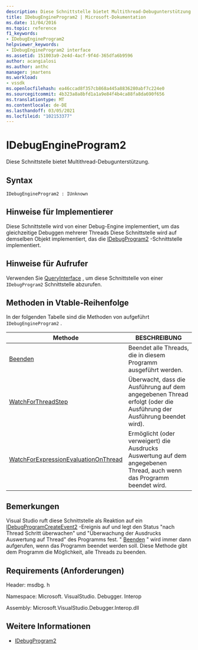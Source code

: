 ```yaml
---
description: Diese Schnittstelle bietet Multithread-Debugunterstützung.
title: IDebugEngineProgram2 | Microsoft-Dokumentation
ms.date: 11/04/2016
ms.topic: reference
f1_keywords:
- IDebugEngineProgram2
helpviewer_keywords:
- IDebugEngineProgram2 interface
ms.assetid: 151003a9-2e4d-4acf-9f4d-365dfa6b9596
author: acangialosi
ms.author: anthc
manager: jmartens
ms.workload:
- vssdk
ms.openlocfilehash: ea46ccad8f357cb868a445a8836280abf7c224e0
ms.sourcegitcommit: 4b323a8a8bfd1a1a9e84f4b4ca88fa8da690f656
ms.translationtype: MT
ms.contentlocale: de-DE
ms.lasthandoff: 03/05/2021
ms.locfileid: "102153377"
---
```

# <a name="idebugengineprogram2"></a>IDebugEngineProgram2
Diese Schnittstelle bietet Multithread-Debugunterstützung.

## <a name="syntax"></a>Syntax

```
IDebugEngineProgram2 : IUnknown
```

## <a name="notes-for-implementers"></a>Hinweise für Implementierer
 Diese Schnittstelle wird von einer Debug-Engine implementiert, um das gleichzeitige Debuggen mehrerer Threads Diese Schnittstelle wird auf demselben Objekt implementiert, das die [IDebugProgram2](../../../extensibility/debugger/reference/idebugprogram2.md) -Schnittstelle implementiert.

## <a name="notes-for-callers"></a>Hinweise für Aufrufer
 Verwenden Sie [QueryInterface](/cpp/atl/queryinterface) , um diese Schnittstelle von einer `IDebugProgram2` Schnittstelle abzurufen.

## <a name="methods-in-vtable-order"></a>Methoden in Vtable-Reihenfolge
 In der folgenden Tabelle sind die Methoden von aufgeführt `IDebugEngineProgram2` .

|Methode|BESCHREIBUNG|
|------------|-----------------|
|[Beenden](../../../extensibility/debugger/reference/idebugengineprogram2-stop.md)|Beendet alle Threads, die in diesem Programm ausgeführt werden.|
|[WatchForThreadStep](../../../extensibility/debugger/reference/idebugengineprogram2-watchforthreadstep.md)|Überwacht, dass die Ausführung auf dem angegebenen Thread erfolgt (oder die Ausführung der Ausführung beendet wird).|
|[WatchForExpressionEvaluationOnThread](../../../extensibility/debugger/reference/idebugengineprogram2-watchforexpressionevaluationonthread.md)|Ermöglicht (oder verweigert) die Ausdrucks Auswertung auf dem angegebenen Thread, auch wenn das Programm beendet wird.|

## <a name="remarks"></a>Bemerkungen
 Visual Studio ruft diese Schnittstelle als Reaktion auf ein [IDebugProgramCreateEvent2](../../../extensibility/debugger/reference/idebugprogramcreateevent2.md) -Ereignis auf und legt den Status "nach Thread Schritt überwachen" und "Überwachung der Ausdrucks Auswertung auf Thread" des Programms fest. " [Beenden](../../../extensibility/debugger/reference/idebugengineprogram2-stop.md) " wird immer dann aufgerufen, wenn das Programm beendet werden soll. Diese Methode gibt dem Programm die Möglichkeit, alle Threads zu beenden.

## <a name="requirements"></a>Requirements (Anforderungen)
 Header: msdbg. h

 Namespace: Microsoft. VisualStudio. Debugger. Interop

 Assembly: Microsoft.VisualStudio.Debugger.Interop.dll

## <a name="see-also"></a>Weitere Informationen
- [IDebugProgram2](../../../extensibility/debugger/reference/idebugprogram2.md)

